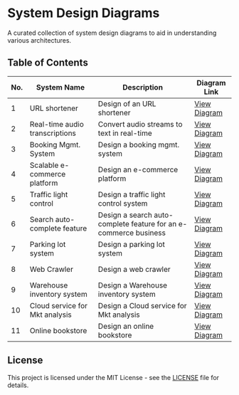 # System Design Diagrams

A curated collection of system design diagrams to aid in understanding various architectures.

## Table of Contents

| No. | System Name                             | Description                                   | Diagram Link                                                  |
|-----|-----------------------------------------|-----------------------------------------------|---------------------------------------------------------------|
| 1   | URL shortener                           | Design of an URL shortener                    | [View Diagram](diagrams/URL-shortener.png)                    |
| 2   | Real-time audio transcriptions          | Convert audio streams to text in real-time    | [View Diagram](diagrams/real-time-audio-transcriptions.png)   |
| 3   | Booking Mgmt. System                    | Design a booking mgmt. system                 | [View Diagram](diagrams/booking-system.png)                   |
| 4   | Scalable e-commerce platform            | Design an e-commerce platform                 | [View Diagram](diagrams/scalable-e-commerce-platform.png)     |
| 5   | Traffic light control                   | Design a traffic light control system         | [View Diagram](diagrams/traffic-light-control-system.png)     |
| 6   | Search auto-complete feature            | Design a search auto-complete feature for an e-commerce business | [View Diagram](diagrams/search-autocomplete-feature.png)|
| 7   | Parking lot system                      | Design a parking lot system                   | [View Diagram](diagrams/parking-lot-system.png)               |
| 8   | Web Crawler                             | Design a web crawler                          | [View Diagram](diagrams/web-crawler.png)                      |
| 9   | Warehouse inventory system              | Design a Warehouse inventory system           | [View Diagram](diagrams/warehouse-inventory-system.png)       |
| 10  | Cloud service for Mkt analysis          | Design a Cloud service for Mkt analysis       | [View Diagram](diagrams/cloud-service-for-mkt-analytics.png)  |
| 11  | Online bookstore                        | Design an online bookstore                    | [View Diagram](diagrams/bookstore.png)  |

## License

This project is licensed under the MIT License - see the [LICENSE](LICENSE) file for details.
